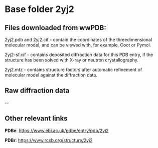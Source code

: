 # Base folder 2yj2

## Files downloaded from wwPDB:

2yj2.pdb and 2yj2.cif - contain the coordinates of the threedimensional molecular model, and can be viewed with, for example, Coot or Pymol.

2yj2-sf.cif - contains deposited diffraction data for this PDB entry, if the structure has been solved with X-ray or neutron crystallography.

2yj2.mtz - contains structure factors after automatic refinement of molecular model against the diffraction data.

## Raw diffraction data

--<br> 

## Other relevant links 
**PDBe**:  https://www.ebi.ac.uk/pdbe/entry/pdb/2yj2
 
**PDBr**: https://www.rcsb.org/structure/2yj2 
